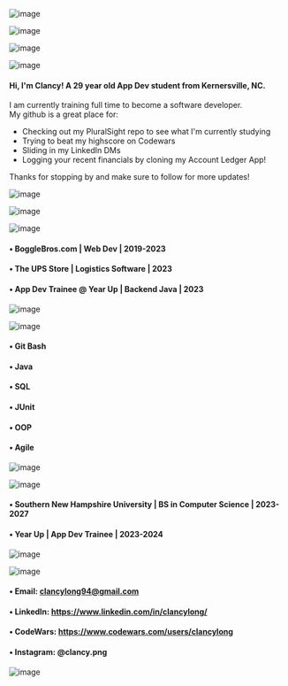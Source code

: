 ![image](https://github.com/clancycooper/clancycooper/assets/141694194/b16dc60b-cd50-4a8f-bba1-c1b0f210f65e)

![image](https://github.com/clancycooper/clancycooper/assets/141694194/a72f663a-0456-4b25-a781-960868d17822)

![image](https://github.com/clancycooper/clancycooper/assets/141694194/04c3dfb8-7a57-4e50-8356-bdc2d8b94cbd)

![image](https://github.com/clancycooper/clancycooper/assets/141694194/a8a2a131-955c-4ee2-8619-404f249e5d8f)


#### Hi, I'm Clancy! A 29 year old App Dev student from Kernersville, NC.  
I am currently training full time to become a software developer.   
My github is a great place for: 
- Checking out my PluralSight repo to see what I'm currently studying
- Trying to beat my highscore on Codewars
- Sliding in my LinkedIn DMs
- Logging your recent financials by cloning my Account Ledger App!

Thanks for stopping by and make sure to follow for more updates!

![image](https://github.com/clancycooper/clancycooper/assets/141694194/a0f62df9-8564-4cf6-a215-ceb96cb6d97b)



 ![image](https://github.com/clancycooper/clancycooper/assets/141694194/043ba52a-7818-487e-8e5b-b5ab83b36564)

 ![image](https://github.com/clancycooper/clancycooper/assets/141694194/fdeaa021-fd25-46be-b2c3-e205cbc9001b)




#### • BoggleBros.com | Web Dev | 2019-2023
#### • The UPS Store | Logistics Software | 2023
#### • App Dev Trainee @ Year Up | Backend Java | 2023



![image](https://github.com/clancycooper/clancycooper/assets/141694194/6935893c-1a2c-4c96-a019-ec76e24e3751)

![image](https://github.com/clancycooper/clancycooper/assets/141694194/a92b6d10-190b-4c1b-b77d-68e56c7a38c3)



#### • Git Bash
#### • Java
#### • SQL
#### • JUnit
#### • OOP
#### • Agile




![image](https://github.com/clancycooper/clancycooper/assets/141694194/0383f7b4-93d2-4652-9c44-c5ab296298ca)

![image](https://github.com/clancycooper/clancycooper/assets/141694194/6deaf5f6-c056-4e21-b03c-8e2289001915)




#### • Southern New Hampshire University | BS in Computer Science | 2023-2027
#### • Year Up | App Dev Trainee | 2023-2024

  
![image](https://github.com/clancycooper/clancycooper/assets/141694194/adbad8c1-2089-4c80-8fa0-d2c82b910b2d)

![image](https://github.com/clancycooper/clancycooper/assets/141694194/ead575e8-8a55-4729-acab-e4f8252f2861)




#### • Email: clancylong94@gmail.com
#### • LinkedIn: https://www.linkedin.com/in/clancylong/
#### • CodeWars: https://www.codewars.com/users/clancylong
#### • Instagram: @clancy.png

![image](https://github.com/clancycooper/clancycooper/assets/141694194/f63411d5-4505-46c6-b879-3774bcdfe640)

